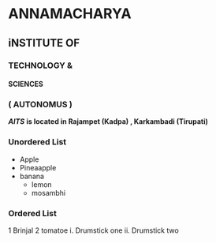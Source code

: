# ANNAMACHARYA 
## iNSTITUTE OF 
### TECHNOLOGY &
#### SCIENCES

### ( AUTONOMUS )

***AITS***  **is located in Rajampet (Kadpa) , Karkambadi (Tirupati)**
### Unordered List
* Apple
* Pineaapple
* banana
  * lemon
  * mosambhi
  
### Ordered List  
1 Brinjal
2 tomatoe
  i. Drumstick one
  ii. Drumstick two
